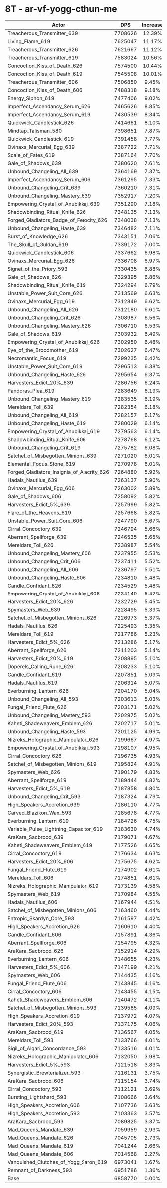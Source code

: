 # 8T - ar-vf-yogg-cthun-me
| Actor | DPS | Increase |
|---|:---:|:---:|
|Treacherous_Transmitter_639|7708626|12.39%|
|Living_Flame_619|7625047|11.17%|
|Treacherous_Transmitter_626|7621667|11.12%|
|Treacherous_Transmitter_619|7583024|10.56%|
|Concoction_Kiss_of_Death_626|7574500|10.44%|
|Concoction_Kiss_of_Death_619|7545508|10.01%|
|Treacherous_Transmitter_606|7506850|9.45%|
|Concoction_Kiss_of_Death_606|7488318|9.18%|
|Energy_Siphon_619|7477406|9.02%|
|Imperfect_Ascendancy_Serum_626|7465626|8.85%|
|Imperfect_Ascendancy_Serum_619|7430539|8.34%|
|Quickwick_Candlestick_626|7414661|8.10%|
|Mindtap_Talisman_580|7398651|7.87%|
|Quickwick_Candlestick_619|7391458|7.77%|
|Ovinaxs_Mercurial_Egg_639|7387722|7.71%|
|Scale_of_Fates_619|7387164|7.70%|
|Gale_of_Shadows_639|7380620|7.61%|
|Unbound_Changeling_All_639|7364169|7.37%|
|Imperfect_Ascendancy_Serum_606|7361295|7.33%|
|Unbound_Changeling_Crit_639|7360210|7.31%|
|Unbound_Changeling_Mastery_639|7352917|7.20%|
|Empowering_Crystal_of_Anubikkaj_639|7351290|7.18%|
|Shadowbinding_Ritual_Knife_626|7348135|7.13%|
|Forged_Gladiators_Badge_of_Ferocity_626|7348038|7.13%|
|Unbound_Changeling_Haste_639|7346482|7.11%|
|Burst_of_Knowledge_626|7343151|7.06%|
|The_Skull_of_Guldan_619|7339172|7.00%|
|Quickwick_Candlestick_606|7337662|6.98%|
|Ovinaxs_Mercurial_Egg_626|7336708|6.97%|
|Signet_of_the_Priory_593|7330435|6.88%|
|Gale_of_Shadows_626|7329395|6.86%|
|Shadowbinding_Ritual_Knife_619|7324294|6.79%|
|Unstable_Power_Suit_Core_626|7313569|6.63%|
|Ovinaxs_Mercurial_Egg_619|7312849|6.62%|
|Unbound_Changeling_All_626|7312180|6.61%|
|Unbound_Changeling_Crit_626|7308987|6.56%|
|Unbound_Changeling_Mastery_626|7306710|6.53%|
|Gale_of_Shadows_619|7303932|6.49%|
|Empowering_Crystal_of_Anubikkaj_626|7302950|6.48%|
|Eye_of_the_Broodmother_619|7302627|6.47%|
|Necromantic_Focus_619|7299235|6.42%|
|Unstable_Power_Suit_Core_619|7296513|6.38%|
|Unbound_Changeling_Haste_626|7295654|6.37%|
|Harvesters_Edict_20%_639|7286756|6.24%|
|Pandoras_Plea_619|7283649|6.19%|
|Unbound_Changeling_Mastery_619|7283535|6.19%|
|Mereldars_Toll_639|7282354|6.18%|
|Unbound_Changeling_All_619|7282157|6.17%|
|Unbound_Changeling_Haste_619|7280029|6.14%|
|Empowering_Crystal_of_Anubikkaj_619|7279563|6.14%|
|Shadowbinding_Ritual_Knife_606|7278768|6.12%|
|Unbound_Changeling_Crit_619|7275782|6.08%|
|Satchel_of_Misbegotten_Minions_639|7271020|6.01%|
|Elemental_Focus_Stone_619|7270978|6.01%|
|Forged_Gladiators_Insignia_of_Alacrity_626|7264880|5.92%|
|Hadals_Nautilus_639|7263137|5.90%|
|Ovinaxs_Mercurial_Egg_606|7263002|5.89%|
|Gale_of_Shadows_606|7258092|5.82%|
|Harvesters_Edict_5%_639|7257999|5.82%|
|Flare_of_the_Heavens_619|7257668|5.82%|
|Unstable_Power_Suit_Core_606|7247790|5.67%|
|Cirral_Concoctory_639|7246794|5.66%|
|Aberrant_Spellforge_639|7246535|5.65%|
|Mereldars_Toll_626|7238987|5.54%|
|Unbound_Changeling_Mastery_606|7237955|5.53%|
|Unbound_Changeling_Crit_606|7237411|5.52%|
|Unbound_Changeling_All_606|7236797|5.51%|
|Unbound_Changeling_Haste_606|7234810|5.48%|
|Candle_Confidant_626|7234529|5.48%|
|Empowering_Crystal_of_Anubikkaj_606|7234149|5.47%|
|Harvesters_Edict_20%_626|7232729|5.45%|
|Spymasters_Web_639|7228495|5.39%|
|Satchel_of_Misbegotten_Minions_626|7226973|5.37%|
|Hadals_Nautilus_626|7225493|5.35%|
|Mereldars_Toll_619|7217786|5.23%|
|Harvesters_Edict_5%_626|7213286|5.17%|
|Aberrant_Spellforge_626|7211203|5.14%|
|Harvesters_Edict_20%_619|7208895|5.10%|
|Doperels_Calling_Rune_626|7208233|5.10%|
|Candle_Confidant_619|7207851|5.09%|
|Hadals_Nautilus_619|7206314|5.07%|
|Everburning_Lantern_626|7204170|5.04%|
|Unbound_Changeling_All_593|7203613|5.03%|
|Fungal_Friend_Flute_626|7203171|5.02%|
|Unbound_Changeling_Mastery_593|7202975|5.02%|
|Kaheti_Shadeweavers_Emblem_626|7202717|5.01%|
|Unbound_Changeling_Haste_593|7201125|4.99%|
|Nizreks_Holographic_Manipulator_626|7199667|4.97%|
|Empowering_Crystal_of_Anubikkaj_593|7198107|4.95%|
|Cirral_Concoctory_626|7196735|4.93%|
|Satchel_of_Misbegotten_Minions_619|7195824|4.91%|
|Spymasters_Web_626|7190179|4.83%|
|Aberrant_Spellforge_619|7189444|4.82%|
|Harvesters_Edict_5%_619|7187858|4.80%|
|Unbound_Changeling_Crit_593|7187324|4.79%|
|High_Speakers_Accretion_639|7186110|4.77%|
|Carved_Blazikon_Wax_593|7185678|4.77%|
|Everburning_Lantern_619|7184726|4.75%|
|Variable_Pulse_Lightning_Capacitor_619|7183630|4.74%|
|AraKara_Sacbrood_639|7179071|4.67%|
|Kaheti_Shadeweavers_Emblem_619|7177526|4.65%|
|Cirral_Concoctory_619|7176634|4.63%|
|Harvesters_Edict_20%_606|7175675|4.62%|
|Fungal_Friend_Flute_619|7174902|4.61%|
|Mereldars_Toll_606|7174851|4.61%|
|Nizreks_Holographic_Manipulator_619|7173139|4.58%|
|Spymasters_Web_619|7170984|4.55%|
|Hadals_Nautilus_606|7167944|4.51%|
|Satchel_of_Misbegotten_Minions_606|7163460|4.44%|
|Entropic_Skardyn_Core_593|7161597|4.42%|
|High_Speakers_Accretion_626|7160610|4.40%|
|Candle_Confidant_606|7157891|4.36%|
|Aberrant_Spellforge_606|7154795|4.32%|
|AraKara_Sacbrood_626|7152914|4.29%|
|Everburning_Lantern_606|7148655|4.23%|
|Harvesters_Edict_5%_606|7147199|4.21%|
|Spymasters_Web_606|7144435|4.16%|
|Fungal_Friend_Flute_606|7143845|4.16%|
|Cirral_Concoctory_606|7143455|4.15%|
|Kaheti_Shadeweavers_Emblem_606|7140472|4.11%|
|Satchel_of_Misbegotten_Minions_593|7139565|4.09%|
|High_Speakers_Accretion_619|7137972|4.07%|
|Harvesters_Edict_20%_593|7137175|4.06%|
|AraKara_Sacbrood_619|7136567|4.05%|
|Mereldars_Toll_593|7133766|4.01%|
|Sigil_of_Algari_Concordance_593|7133516|4.01%|
|Nizreks_Holographic_Manipulator_606|7132050|3.98%|
|Harvesters_Edict_5%_593|7121518|3.83%|
|Synergistic_Brewterializer_593|7116131|3.75%|
|AraKara_Sacbrood_606|7115154|3.74%|
|Cirral_Concoctory_593|7112121|3.69%|
|Bursting_Lightshard_593|7108666|3.64%|
|High_Speakers_Accretion_606|7107736|3.63%|
|High_Speakers_Accretion_593|7103363|3.57%|
|AraKara_Sacbrood_593|7089825|3.37%|
|Mad_Queens_Mandate_639|7059959|2.93%|
|Mad_Queens_Mandate_626|7045705|2.73%|
|Mad_Queens_Mandate_619|7041244|2.66%|
|Mad_Queens_Mandate_606|7014568|2.27%|
|Vanquished_Clutches_of_Yogg_Saron_619|6973041|1.67%|
|Remnant_of_Darkness_593|6951786|1.36%|
|Base|6858770|0.00%|

